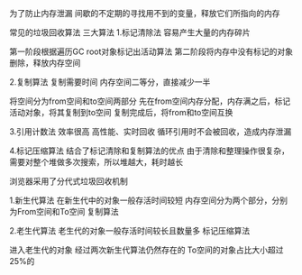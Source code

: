 为了防止内存泄漏
间歇的不定期的寻找用不到的变量，释放它们所指向的内存

常见的垃圾回收算法
三大算法
1.标记清除法
容易产生大量的内存碎片

第一阶段根据遍历GC root对象标记出活动算法
第二阶段将内存中没有标记的对象删除，释放内存空间


2.复制算法
复制需要时间
内存空间二等分，直接减少一半

将空间分为from空间和to空间两部分
先在from空间内存分配，内存满之后，标记活动对象，将其复制到to空间
复制完成后，将from和to空间互换

3.引用计数法
效率很高
高性能、实时回收
循环引用时不会被回收，造成内存泄漏

4.标记压缩算法
结合了标记清除和复制算法的优点
由于清除和整理操作很复杂，需要对整个堆做多次搜索，所以堆越大，耗时越长


浏览器采用了分代式垃圾回收机制

1.新生代算法
在新生代中的对象一般存活时间较短
内存空间分为两个部分，分别为From空间和To空间
复制算法



2.老生代算法
老生代的对象一般存活时间较长且数量多
标记压缩算法

进入老生代的对象
    经过两次新生代算法仍然存在的
    To空间的对象占比大小超过25%的
